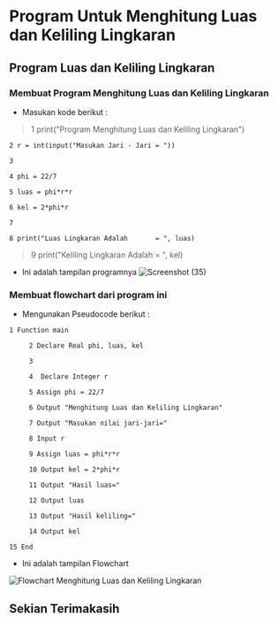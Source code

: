 # Program Untuk Menghitung Luas dan Keliling Lingkaran
## Program Luas dan Keliling Lingkaran

### Membuat Program Menghitung Luas dan Keliling Lingkaran
- Masukan kode berikut :
>
  > 1 print("Program Menghitung Luas dan Keliling Lingkaran")

    2 r = int(input("Masukan Jari - Jari = "))

    3
  
    4 phi = 22/7

    5 luas = phi*r*r

    6 kel = 2*phi*r

    7
  
    8 print("Luas Lingkaran Adalah       = ", luas)

  > 9 print("Keliling Lingkaran Adalah   = ", kel)
>

- Ini adalah tampilan programnya
![Screenshot (35)](https://user-images.githubusercontent.com/92704969/139584891-81b92b8b-d228-4335-a03c-b7fb6bd191e4.png)
### Membuat flowchart dari program ini
- Mengunakan Pseudocode berikut :
>

    1 Function main

         2 Declare Real phi, luas, kel

         3
         
         4  Declare Integer r 

         5 Assign phi = 22/7

         6 Output "Menghitung Luas dan Keliling Lingkaran"

         7 Output "Masukan nilai jari-jari="

         8 Input r

         9 Assign luas = phi*r*r

         10 Output kel = 2*phi*r

         11 Output "Hasil luas="

         12 Output luas

         13 Output "Hasil keliling="

         14 Output kel

    15 End
>  

- Ini adalah tampilan Flowchart

![Flowchart Menghitung Luas dan Keliling Lingkaran](https://user-images.githubusercontent.com/92704969/139584823-70c1910c-4fe5-40ea-985e-f262b8b6d055.png)
## Sekian Terimakasih